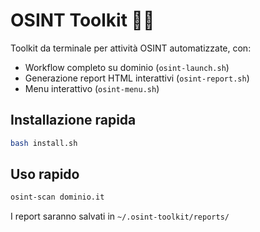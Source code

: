 # OSINT Toolkit 🕵️‍♂️

Toolkit da terminale per attività OSINT automatizzate, con:
- Workflow completo su dominio (`osint-launch.sh`)
- Generazione report HTML interattivi (`osint-report.sh`)
- Menu interattivo (`osint-menu.sh`)

## Installazione rapida

```bash
bash install.sh
```

## Uso rapido

```bash
osint-scan dominio.it
```

I report saranno salvati in `~/.osint-toolkit/reports/`
